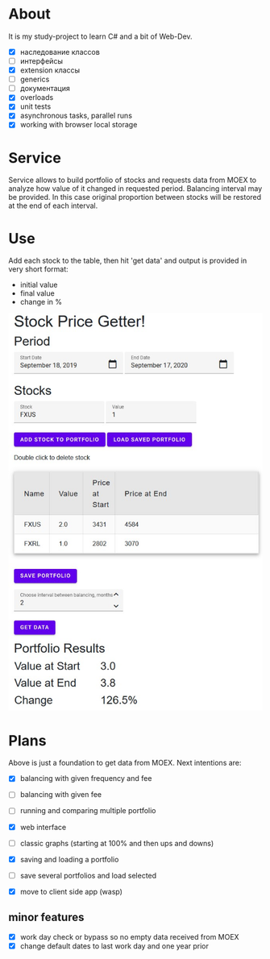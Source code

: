 # About
It is my study-project to learn C# and a bit of Web-Dev. 
- [x] наследование классов 
- [ ] интерфейсы
- [x] extension классы 
- [ ] generics
- [ ] документация 
- [x] overloads
- [x] unit tests
- [x] asynchronous tasks, parallel runs 
- [x] working with browser local storage

# Service 
Service allows to build portfolio of stocks and requests data from MOEX to analyze how value of it changed in requested period. 
Balancing interval may be provided. In this case original proportion between stocks will be restored at the end of each interval. 

# Use
Add each stock to the table, then hit 'get data' and output is provided in very short format: 
- initial value
- final value
- change in % 

![snapshot](snapshot.jpg)

# Plans
Above is just a foundation to get data from MOEX. Next intentions are:
- [x] balancing with given frequency and fee
- [ ] balancing with given fee
- [ ] running and comparing multiple portfolio
- [x] web interface 
- [ ] classic graphs (starting at 100% and then ups and downs)
- [x] saving and loading a portfolio
- [ ] save several portfolios and load selected 
- [x] move to client side app (wasp)


## minor features
- [x] work day check or bypass so no empty data received from MOEX
- [x] change default dates to last work day and one year prior 
